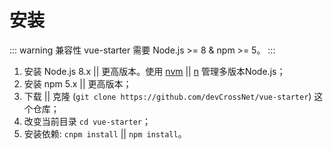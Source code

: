 # 安装

::: warning 兼容性
vue-starter 需要 Node.js >= 8 & npm >= 5。
:::

1. 安装 Node.js 8.x || 更高版本。使用 [nvm](https://github.com/creationix/nvm) || [n](https://github.com/tj/n) 管理多版本Node.js；
2. 安装 npm 5.x || 更高版本；
3. 下载 || 克隆 (`git clone https://github.com/devCrossNet/vue-starter`) 这个仓库；
4. 改变当前目录 `cd vue-starter`；
5. 安装依赖: `cnpm install` || `npm install`。
